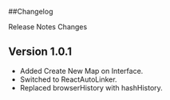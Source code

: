 ##Changelog

Release Notes Changes

## Version 1.0.1

* Added Create New Map on Interface.
* Switched to ReactAutoLinker.
* Replaced browserHistory with hashHistory.